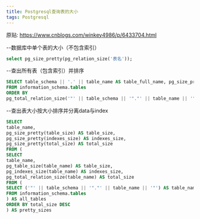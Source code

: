 ```yaml
---
title: Postgresql查询表的大小
tags: Postgresql
---
```


原贴: https://www.cnblogs.com/winkey4986/p/6433704.html

--数据库中单个表的大小（不包含索引）
```sql
select pg_size_pretty(pg_relation_size('表名'));
```

--查出所有表（包含索引）并排序
```sql
SELECT table_schema || '.' || table_name AS table_full_name, pg_size_pretty(pg_total_relation_size('"' || table_schema || '"."' || table_name || '"')) AS size
FROM information_schema.tables
ORDER BY
pg_total_relation_size('"' || table_schema || '"."' || table_name || '"') DESC limit 20
```

--查出表大小按大小排序并分离data与index
```sql
SELECT
table_name,
pg_size_pretty(table_size) AS table_size,
pg_size_pretty(indexes_size) AS indexes_size,
pg_size_pretty(total_size) AS total_size
FROM (
SELECT
table_name,
pg_table_size(table_name) AS table_size,
pg_indexes_size(table_name) AS indexes_size,
pg_total_relation_size(table_name) AS total_size
FROM (
SELECT ('"' || table_schema || '"."' || table_name || '"') AS table_name
FROM information_schema.tables
) AS all_tables
ORDER BY total_size DESC
) AS pretty_sizes
```